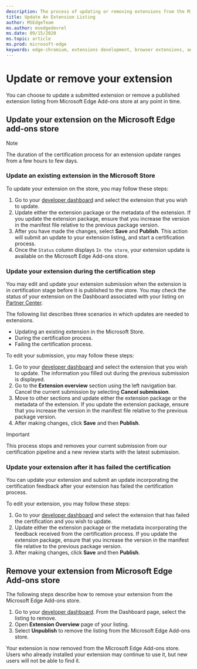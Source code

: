 ```yaml
---
description: The process of updating or removing extensions from the Microsoft Store.
title: Update An Extension Listing
author: MSEdgeTeam
ms.author: msedgedevrel
ms.date: 09/15/2020
ms.topic: article
ms.prod: microsoft-edge
keywords: edge-chromium, extensions development, browser extensions, addons, partner center, developer
---
```


# Update or remove your extension  

You can choose to update a submitted extension or remove a published extension listing from Microsoft Edge Add-ons store at any point in time. 


## Update your extension on the Microsoft Edge add-ons store

> [!NOTE]
> The duration of the certification process for an extension update ranges from a few hours to few days.

### Update an existing extension in the Microsoft Store

To update your extension on the store, you may follow these steps:

1.  Go to your [developer dashboard][MicrosoftPartnerCenter] and select the extension that you wish to update.
1.  Update either the extension package or the metadata of the extension. If you update the extension package, ensure that you increase the version in the manifest file relative to the previous package version.
1.  After you have made the changes, select **Save** and **Publish**. This action will submit an update to your extension listing, and start a certification process.
1.  Once the `Status` column displays `In the store`, your extension update is available on the Microsoft Edge Add-ons store.  


### Update your extension during the certification step

You may edit and update your extension submission when the extension is in certification stage before it is published to the store.  You may check the status of your extension on the Dashboard associated with your listing on [Partner Center][MicrosoftPartnerCenter].

The following list describes three scenarios in which updates are needed to extensions.

* Updating an existing extension in the Microsoft Store.
* During the certification process.
* Failing the certification process.

To edit your submission, you may follow these steps:  

1.  Go to your [developer dashboard][MicrosoftPartnerCenter] and select the extension that you wish to update. The information you filled out during the previous submission is displayed.
1.  Go to the **Extension overview** section using the left navigation bar.  Cancel the current submission by selecting **Cancel submission**.  
1.  Move to other sections and update either the extension package or the metadata of the extension. If you update the extension package, ensure that you increase the version in the manifest file relative to the previous package version.
1.  After making changes, click **Save** and then **Publish**.  

> [!IMPORTANT]
> This process stops and removes your current submission from our certification pipeline and a new review starts with the latest submission.



### Update your extension after it has failed the certification

You can update your extension and submit an update incorporating the certification feedback after your extension has failed the certification process.

To edit your extension, you may follow these steps:

1. Go to your [developer dashboard][MicrosoftPartnerCenter] and select the extension that has failed the certification and you wish to update. 
1. Update either the extension package or the metadata incorporating the feedback received from the certification process. If you update the extension package, ensure that you increase the version in the manifest file relative to the previous package version.
1.  After making changes, click **Save** and then **Publish**.
 



## Remove your extension from Microsoft Edge Add-ons store

The following steps describe how to remove your extension from the Microsoft Edge Add-ons store.  

1.  Go to your [developer dashboard][MicrosoftPartnerCenter].  From the Dashboard page, select the listing to remove.  
1.  Open **Extension Overview** page of your listing.  
1.  Select **Unpublish** to remove the listing from the Microsoft Edge Add-ons store.  

Your extension is now removed from the Microsoft Edge Add-ons store. Users who already installed your extension may continue to use it, but new users will not be able to find it.  


<!-- image links -->  

<!-- links -->  

[MicrosoftPartnerCenter]: https://partner.microsoft.com/dashboard/microsoftedge/public/login?ref=dd "Partner Center"  
